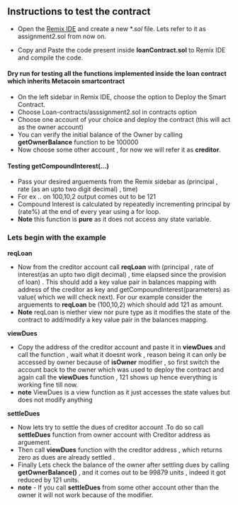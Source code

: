 ## Instructions to test the contract
* Open the [Remix IDE](https://remix.ethereum.org/) and create a new *.*sol* file. Lets refer to it as assignment2.sol from now on.

* Copy and Paste the code present inside **loanContract.sol** to Remix IDE and compile the code. 
 
 #### Dry run for testing all the functions implemented inside the loan contract which inherits Metacoin smartcontract
 * On the left sidebar in Remix IDE, choose the option to Deploy the Smart Contract. 
 * Choose Loan-contracts/asssignment2.sol in contracts option
 * Choose one account of your choice and deploy the contract (this will act as the owner account)
 * You can verify the initial balance of the Owner by calling **getOwnerBalance** function to be 100000
 * Now choose some other account , for now we will refer it as **creditor**.
 
 #### Testing getCompoundInterest(...)
 * Pass your desired arguements from the Remix sidebar as (principal , rate (as an upto two digit decimal) , time) 
 * For ex .. on 100,10,2 output comes out to be 121 
 * Compound Interest is calculated by repeatedly incrementing principal by (rate%) at the end of every year using a for loop.
 * **Note** this function is **pure** as it does not access any state variable.
 
 ### Lets begin with the example 
 **reqLoan**
 * Now from the creditor account call **reqLoan** with (principal , rate of interest(as an upto two digit decimal) , time elapsed since the provision of loan) . This should add a key value pair in balances mapping with address of the creditor as key and getCompoundInterest(parameters) as value( which we will check next). For our example consider the arguements to **reqLoan** be (100,10,2) which should add 121 as amount.
 * **Note** reqLoan is niether view nor pure type as it modifies the state of the contract to add/modify a key value pair in the balances mapping.
 
**viewDues**
 * Copy the address of the creditor account and paste it in **viewDues** and call the function , wait what it doesnt work , reason being it can only be accessed by owner because of **isOwner** modifier , so first switch the account back to the owner which was used to deploy the contract and again call the **viewDues** function , 121 shows up hence everything is working fine till now.
* **note** ViewDues is a view function as it just accesses the state values but does not modify anything 

**settleDues**
* Now lets try to settle the dues of creditor account .To do so call **settleDues** function from owner account with Creditor address as arguement.
* Then call **viewDues** function with the creditor address , which returns zero as dues are already settled .
* Finally Lets check the balance of the owner after settling dues by calling **getOwnerBalance()** , and it comes out to be  99879 units , indeed it got reduced by 121 units.
* **note** - If you call **settleDues** from some other account other than the owner it will not work because of the modifier.
